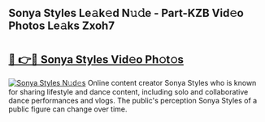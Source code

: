 ## Sonya Styles Le𝚊k𝚎d N𝚞𝚍e - Part-KZB Vid𝚎o Photos Le𝚊ks Zxoh7

# <h2><a href="http://fbfek8o.evod.top/?m=Sonya+Styles">🔗 👉🔴 Sonya Styles Vid𝚎o Ph𝚘t𝚘s</a></h2>

[![Sonya Styles N𝚞d𝚎s](https://i.imgur.com/8V9OHl7.gif)](http://fbfek8o.evod.top/?m=Sonya+Styles)
Online content creator Sonya Styles who is known for sharing lifestyle and dance content, including solo and collaborative dance performances and vlogs. The public's perception Sonya Styles of a public figure can change over time. 
